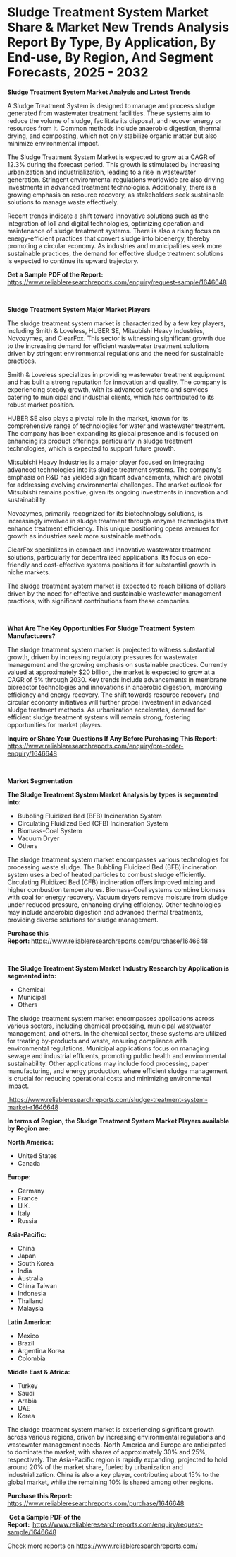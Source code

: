 <p><h1>Sludge Treatment System Market Share & Market New Trends Analysis Report By Type, By Application, By End-use, By Region, And Segment Forecasts, 2025 - 2032</h1></p><p><strong>Sludge Treatment System Market Analysis and Latest Trends</strong></p>
<p><p>A Sludge Treatment System is designed to manage and process sludge generated from wastewater treatment facilities. These systems aim to reduce the volume of sludge, facilitate its disposal, and recover energy or resources from it. Common methods include anaerobic digestion, thermal drying, and composting, which not only stabilize organic matter but also minimize environmental impact.</p><p>The Sludge Treatment System Market is expected to grow at a CAGR of 12.3% during the forecast period. This growth is stimulated by increasing urbanization and industrialization, leading to a rise in wastewater generation. Stringent environmental regulations worldwide are also driving investments in advanced treatment technologies. Additionally, there is a growing emphasis on resource recovery, as stakeholders seek sustainable solutions to manage waste effectively. </p><p>Recent trends indicate a shift toward innovative solutions such as the integration of IoT and digital technologies, optimizing operation and maintenance of sludge treatment systems. There is also a rising focus on energy-efficient practices that convert sludge into bioenergy, thereby promoting a circular economy. As industries and municipalities seek more sustainable practices, the demand for effective sludge treatment solutions is expected to continue its upward trajectory.</p></p>
<p><strong>Get a Sample PDF of the Report:&nbsp;</strong> <a href="https://www.reliableresearchreports.com/enquiry/request-sample/1646648?utm_campaign=3250&utm_medium=2&utm_source=Github&utm_content=ia&utm_term=11042025&utm_id=sludge-treatment-system">https://www.reliableresearchreports.com/enquiry/request-sample/1646648</a></p>
<p>&nbsp;</p>
<p><strong>Sludge Treatment System Major Market Players</strong></p>
<p><p>The sludge treatment system market is characterized by a few key players, including Smith & Loveless, HUBER SE, Mitsubishi Heavy Industries, Novozymes, and ClearFox. This sector is witnessing significant growth due to the increasing demand for efficient wastewater treatment solutions driven by stringent environmental regulations and the need for sustainable practices.</p><p>Smith & Loveless specializes in providing wastewater treatment equipment and has built a strong reputation for innovation and quality. The company is experiencing steady growth, with its advanced systems and services catering to municipal and industrial clients, which has contributed to its robust market position.</p><p>HUBER SE also plays a pivotal role in the market, known for its comprehensive range of technologies for water and wastewater treatment. The company has been expanding its global presence and is focused on enhancing its product offerings, particularly in sludge treatment technologies, which is expected to support future growth.</p><p>Mitsubishi Heavy Industries is a major player focused on integrating advanced technologies into its sludge treatment systems. The company's emphasis on R&D has yielded significant advancements, which are pivotal for addressing evolving environmental challenges. The market outlook for Mitsubishi remains positive, given its ongoing investments in innovation and sustainability.</p><p>Novozymes, primarily recognized for its biotechnology solutions, is increasingly involved in sludge treatment through enzyme technologies that enhance treatment efficiency. This unique positioning opens avenues for growth as industries seek more sustainable methods.</p><p>ClearFox specializes in compact and innovative wastewater treatment solutions, particularly for decentralized applications. Its focus on eco-friendly and cost-effective systems positions it for substantial growth in niche markets.</p><p>The sludge treatment system market is expected to reach billions of dollars driven by the need for effective and sustainable wastewater management practices, with significant contributions from these companies.</p></p>
<p>&nbsp;</p>
<p><strong>What Are The Key Opportunities For Sludge Treatment System Manufacturers?</strong></p>
<p><p>The sludge treatment system market is projected to witness substantial growth, driven by increasing regulatory pressures for wastewater management and the growing emphasis on sustainable practices. Currently valued at approximately $20 billion, the market is expected to grow at a CAGR of 5% through 2030. Key trends include advancements in membrane bioreactor technologies and innovations in anaerobic digestion, improving efficiency and energy recovery. The shift towards resource recovery and circular economy initiatives will further propel investment in advanced sludge treatment methods. As urbanization accelerates, demand for efficient sludge treatment systems will remain strong, fostering opportunities for market players.</p></p>
<p><strong>Inquire or Share Your Questions If Any Before Purchasing This Report:</strong> <a href="https://www.reliableresearchreports.com/enquiry/pre-order-enquiry/1646648?utm_campaign=3250&utm_medium=2&utm_source=Github&utm_content=ia&utm_term=11042025&utm_id=sludge-treatment-system">https://www.reliableresearchreports.com/enquiry/pre-order-enquiry/1646648</a></p>
<p>&nbsp;</p>
<p><strong>Market Segmentation</strong></p>
<p><strong>The Sludge Treatment System Market Analysis by types is segmented into:</strong></p>
<p><ul><li>Bubbling Fluidized Bed (BFB) Incineration System</li><li>Circulating Fluidized Bed (CFB) Incineration System</li><li>Biomass-Coal System</li><li>Vacuum Dryer</li><li>Others</li></ul></p>
<p><p>The sludge treatment system market encompasses various technologies for processing waste sludge. The Bubbling Fluidized Bed (BFB) incineration system uses a bed of heated particles to combust sludge efficiently. Circulating Fluidized Bed (CFB) incineration offers improved mixing and higher combustion temperatures. Biomass-Coal systems combine biomass with coal for energy recovery. Vacuum dryers remove moisture from sludge under reduced pressure, enhancing drying efficiency. Other technologies may include anaerobic digestion and advanced thermal treatments, providing diverse solutions for sludge management.</p></p>
<p><strong>Purchase this Report:&nbsp;</strong><a href="https://www.reliableresearchreports.com/purchase/1646648?utm_campaign=3250&utm_medium=2&utm_source=Github&utm_content=ia&utm_term=11042025&utm_id=sludge-treatment-system">https://www.reliableresearchreports.com/purchase/1646648</a></p>
<p>&nbsp;</p>
<p><strong>The Sludge Treatment System Market Industry Research by Application is segmented into:</strong></p>
<p><ul><li>Chemical</li><li>Municipal</li><li>Others</li></ul></p>
<p><p>The sludge treatment system market encompasses applications across various sectors, including chemical processing, municipal wastewater management, and others. In the chemical sector, these systems are utilized for treating by-products and waste, ensuring compliance with environmental regulations. Municipal applications focus on managing sewage and industrial effluents, promoting public health and environmental sustainability. Other applications may include food processing, paper manufacturing, and energy production, where efficient sludge management is crucial for reducing operational costs and minimizing environmental impact.</p></p>
<p><a href="https://www.reliableresearchreports.com/sludge-treatment-system-market-r1646648?utm_campaign=3250&utm_medium=2&utm_source=Github&utm_content=ia&utm_term=11042025&utm_id=sludge-treatment-system">&nbsp;https://www.reliableresearchreports.com/sludge-treatment-system-market-r1646648</a></p>
<p><strong>In terms of Region, the Sludge Treatment System Market Players available by Region are:</strong></p>
<p>
    <p> <strong> North America: </strong>
        <ul>
            <li>United States</li>
            <li>Canada</li>
        </ul>
        </p> 
    <p> <strong> Europe: </strong>
        <ul>
            <li>Germany</li>
            <li>France</li>
            <li>U.K.</li>
            <li>Italy</li>
            <li>Russia</li>
        </ul>
        </p> 
    <p> <strong> Asia-Pacific: </strong>
        <ul>
            <li>China</li>
            <li>Japan</li>
            <li>South Korea</li>
            <li>India</li>
            <li>Australia</li>
            <li>China Taiwan</li>
            <li>Indonesia</li>
            <li>Thailand</li>
            <li>Malaysia</li>
        </ul>
        </p> 
    <p> <strong> Latin America: </strong>
        <ul>
            <li>Mexico</li>
            <li>Brazil</li>
            <li>Argentina Korea</li>
            <li>Colombia</li>
        </ul>
        </p> 
    <p> <strong> Middle East & Africa: </strong>
        <ul>
            <li>Turkey</li>
            <li>Saudi</li>
            <li>Arabia</li>
            <li>UAE</li>
            <li>Korea</li>
        </ul>
    </p>
    </p>
<p><p>The sludge treatment system market is experiencing significant growth across various regions, driven by increasing environmental regulations and wastewater management needs. North America and Europe are anticipated to dominate the market, with shares of approximately 30% and 25%, respectively. The Asia-Pacific region is rapidly expanding, projected to hold around 20% of the market share, fueled by urbanization and industrialization. China is also a key player, contributing about 15% to the global market, while the remaining 10% is shared among other regions.</p></p>
<p><strong>Purchase this Report: </strong><a href="https://www.reliableresearchreports.com/purchase/1646648?utm_campaign=3250&utm_medium=2&utm_source=Github&utm_content=ia&utm_term=11042025&utm_id=sludge-treatment-system">https://www.reliableresearchreports.com/purchase/1646648</a></p>
<p>&nbsp;<strong>Get a Sample PDF of the Report:&nbsp;&nbsp;</strong><a href="https://www.reliableresearchreports.com/enquiry/request-sample/1646648?utm_campaign=3250&utm_medium=2&utm_source=Github&utm_content=ia&utm_term=11042025&utm_id=sludge-treatment-system">https://www.reliableresearchreports.com/enquiry/request-sample/1646648</a></p>
<p><strong></strong></p>
<p>Check more reports on <a href="https://www.reliableresearchreports.com/?utm_campaign=3250&utm_medium=2&utm_source=Github&utm_content=ia&utm_term=11042025&utm_id=sludge-treatment-system">https://www.reliableresearchreports.com/</a></p>